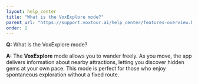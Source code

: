 ```yaml
---
layout: help_center
title: "What is the VoxExplore mode?"
parent_url: "https://support.voxtour.ai/help_center/features-overview.html"
order: 2
---
```


**Q:** What is the VoxExplore mode?

**A:** The **VoxExplore** mode allows you to wander freely. As you move, the app delivers information about nearby attractions, letting you discover hidden gems at your own pace. This mode is perfect for those who enjoy spontaneous exploration without a fixed route.
